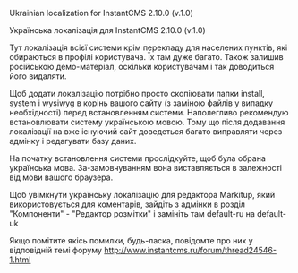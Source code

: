 Ukrainian localization for InstantCMS 2.10.0 (v.1.0)

Українська локалізація для InstantCMS 2.10.0 (v.1.0)

Тут локалізація всієї системи крім перекладу для населених пунктів, які обираються в профілі користувача.
Їх там дуже багато. Також залишив російською демо-матеріал, оскільки користувачам і так доводиться його видаляти.

Щоб додати локалізацію потрібно просто скопіювати папки install, system i wysiwyg в корінь вашого сайту (з заміною файлів у випадку необхідності) перед встановленням системи. Наполегливо рекомендую встановлювати систему українською мовою. Тому що після додавання локалізації на вже існуючий сайт доведеться багато виправляти через адмінку і редагувати базу даних.

На початку встановлення системи прослідкуйте, щоб була обрана українська мова. За-замовчуванням вона виставляється в залежності від мови вашого браузера.

Щоб увімкнути українську локалізацію для редактора Markitup, який використовується для коментарів, зайдіть з адмінки в розділ "Компоненти" - "Редактор розмітки" і замініть там default-ru на default-uk

Якщо помітите якісь помилки, будь-ласка, повідомте про них у відповідній темі форуму http://www.instantcms.ru/forum/thread24546-1.html

